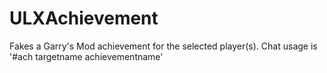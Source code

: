 ULXAchievement
==============

Fakes a Garry's Mod achievement for the selected player(s). Chat usage is '#ach targetname achievementname'
